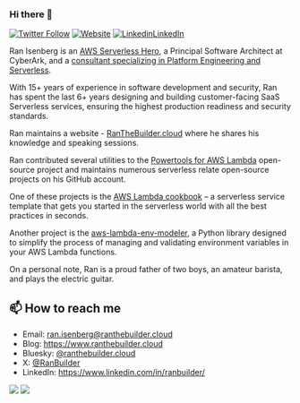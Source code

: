 ### Hi there 👋

[![Twitter Follow](https://img.shields.io/twitter/follow/IsenbergRan?label=Follow&style=social)](https://x.com/RanBuilder)
[![Website](https://img.shields.io/badge/Website-www.ranthebuilder.cloud-blue)](https://www.ranthebuilder.cloud/)
[![Linkedin](https://i.sstatic.net/gVE0j.png)LinkedIn](https://www.linkedin.com/in/ranbuilder/)
&nbsp;

Ran Isenberg is an [AWS Serverless Hero](https://aws.amazon.com/developer/community/heroes/ran-isenberg/), a Principal Software Architect at CyberArk, and a [consultant specializing in Platform Engineering and Serverless](https://www.ranthebuilder.cloud).

With 15+ years of experience in software development and security, Ran has spent the last 6+ years designing and building customer-facing SaaS Serverless services, ensuring the highest production readiness and security standards.

Ran maintains a website - [RanTheBuilder.cloud](https://www.ranthebuilder.cloud/) where he shares his knowledge and speaking sessions.
  
Ran contributed several utilities to the [Powertools for AWS Lambda](https://github.com/aws-powertools/powertools-lambda-python) open-source project and maintains numerous serverless relate open-source projects on his GitHub account. 

One of these projects is the [AWS Lambda cookbook](https://github.com/ran-isenberg/aws-lambda-handler-cookbook) – a serverless service template that gets you started in the serverless world with all the best practices in seconds.

Another project is the [aws-lambda-env-modeler](https://github.com/ran-isenberg/aws-lambda-env-modeler), a Python library designed to simplify the process of managing and validating environment variables in your AWS Lambda functions.
 
On a personal note, Ran is a proud father of two boys, an amateur barista, and plays the electric guitar.


## 📫 How to reach me
- Email: ran.isenberg@ranthebuilder.cloud
- Blog: https://www.ranthebuilder.cloud
- Bluesky: [@ranthebuilder.cloud](https://bsky.app/profile/ranthebuilder.cloud)
- X:       [@RanBuilder](https://twitter.com/RanBuilder)
- LinkedIn: https://www.linkedin.com/in/ranbuilder/


![](https://github-profile-summary-cards.vercel.app/api/cards/profile-details?username=ran-isenberg&theme=dracula)
![](http://github-profile-summary-cards.vercel.app/api/cards/stats?username=ran-isenberg&theme=dracula)
